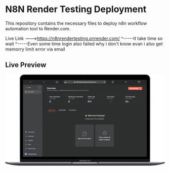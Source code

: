 # N8N Render Testing Deployment

This repository contains the necessary files to deploy n8n workflow automation tool to Render.com.

Live Link --->https://n8nrendertesting.onrender.com/
   ^-----It take time so wait 
   ^-----Even some time login also failed why i don't know evan i also get memorry limit error via email

## Live Preview
![live](./N8NLivePreview.png)   
